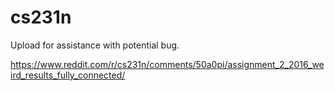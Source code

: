 # cs231n
Upload for assistance with potential bug.

https://www.reddit.com/r/cs231n/comments/50a0pi/assignment_2_2016_weird_results_fully_connected/
